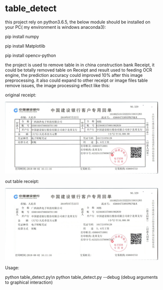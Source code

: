 # table_detect
this project rely on python3.6.5, the below module should be installed on your PC( my environment is windows anaconda3):

   pip install numpy
   
   pip install Matplotlib
   
   pip install opencv-python
   
the project is used to remove table in in china construction bank Receipt, it could be totally removed table on Receipt and result used to feeding OCR engine, the prediction accuracy could improved 10% after this image preprocessing. it also could expand to other receipt or image files table remove issues, the image processing effect like this:

original receipt:

![Image text](https://github.com/Qunstores/table_detect/blob/master/origin_images/6505af84870ba941294d9bf6f58c9c98.jpg)

out table receipt:

![Image text](https://github.com/Qunstores/table_detect/blob/master/result_images/7dcc642bef9100c9d6f8287644171b1b.jpg)

Usage:

   python table_detect.py\n
   python table_detect.py --debug (debug arguments to graphical interaction)
   
   
   
   
